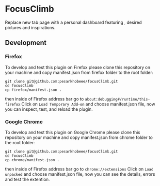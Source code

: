 # FocusClimb

Replace new tab page with a personal dashboard featuring , desired pictures and inspirations.

## Development

### Firefox

To develop and test this plugin on Firefox please clone this repository on your machine and copy manifest.json from firefox folder to the root folder:
```
git clone git@github.com:pesarkhobeee/focusClimb.git
cd focusClimb
cp firefox/manifest.json .
```
then inside of Firefox address bar go to
```about:debugging#/runtime/this-firefox```
Click on `Load Temporary Add-on` and choose manifest.json file, now you can inspect, test, and reload the plugin. 

### Google Chrome


To develop and test this plugin on Google Chrome please clone this repository on your machine and copy manifest.json from chrome folder to the root folder:
```
git clone git@github.com:pesarkhobeee/focusClimb.git
cd focusClimb
cp chrome/manifest.json .
```
then inside of Firefox address bar go to
```chrome://extensions```
Click on `Load unpacked` and choose manifest.json file, now you can see the details, errors and test the extention.
